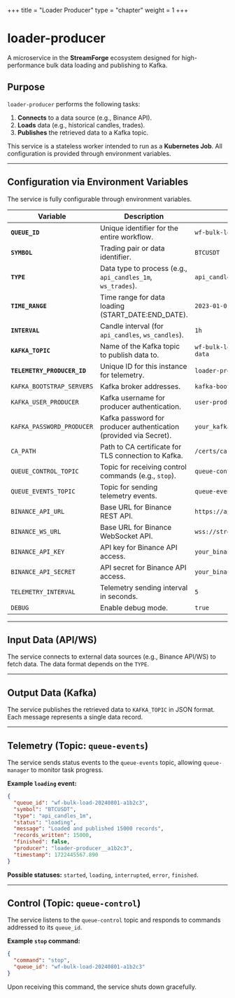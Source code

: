 +++
title = "Loader Producer"
type = "chapter"
weight = 1
+++
# loader-producer

A microservice in the **StreamForge** ecosystem designed for high-performance bulk data loading and publishing to Kafka.

## Purpose

`loader-producer` performs the following tasks:

1. **Connects** to a data source (e.g., Binance API).
2. **Loads** data (e.g., historical candles, trades).
3. **Publishes** the retrieved data to a Kafka topic.

This service is a stateless worker intended to run as a **Kubernetes Job**. All configuration is provided through environment variables.

---

## Configuration via Environment Variables

The service is fully configurable through environment variables.

| Variable                    | Description                                                       | Example                             |
| --------------------------- | ----------------------------------------------------------------- | ----------------------------------- |
| **`QUEUE_ID`**              | Unique identifier for the entire workflow.                        | `wf-bulk-load-20240801-a1b2c3`      |
| **`SYMBOL`**                | Trading pair or data identifier.                                  | `BTCUSDT`                           |
| **`TYPE`**                  | Data type to process (e.g., `api_candles_1m`, `ws_trades`).       | `api_candles_1m`                    |
| **`TIME_RANGE`**            | Time range for data loading (START\_DATE\:END\_DATE).             | `2023-01-01:2023-01-02`             |
| **`INTERVAL`**              | Candle interval (for `api_candles`, `ws_candles`).                | `1h`                                |
| **`KAFKA_TOPIC`**           | Name of the Kafka topic to publish data to.                       | `wf-bulk-load-20240801-a1b2c3-data` |
| **`TELEMETRY_PRODUCER_ID`** | Unique ID for this instance for telemetry.                        | `loader-producer__a1b2c3`           |
| `KAFKA_BOOTSTRAP_SERVERS`   | Kafka broker addresses.                                           | `kafka-bootstrap.kafka:9093`        |
| `KAFKA_USER_PRODUCER`       | Kafka username for producer authentication.                       | `user-producer-tls`                 |
| `KAFKA_PASSWORD_PRODUCER`   | Kafka password for producer authentication (provided via Secret). | `your_kafka_password`               |
| `CA_PATH`                   | Path to CA certificate for TLS connection to Kafka.               | `/certs/ca.crt`                     |
| `QUEUE_CONTROL_TOPIC`       | Topic for receiving control commands (e.g., `stop`).              | `queue-control`                     |
| `QUEUE_EVENTS_TOPIC`        | Topic for sending telemetry events.                               | `queue-events`                      |
| `BINANCE_API_URL`           | Base URL for Binance REST API.                                    | `https://api.binance.com`           |
| `BINANCE_WS_URL`            | Base URL for Binance WebSocket API.                               | `wss://stream.binance.com:9443/ws`  |
| `BINANCE_API_KEY`           | API key for Binance API access.                                   | `your_binance_api_key`              |
| `BINANCE_API_SECRET`        | API secret for Binance API access.                                | `your_binance_api_secret`           |
| `TELEMETRY_INTERVAL`        | Telemetry sending interval in seconds.                            | `5`                                 |
| `DEBUG`                     | Enable debug mode.                                                | `true`                              |

---

## Input Data (API/WS)

The service connects to external data sources (e.g., Binance API/WS) to fetch data.
The data format depends on the `TYPE`.

---

## Output Data (Kafka)

The service publishes the retrieved data to `KAFKA_TOPIC` in JSON format.
Each message represents a single data record.

---

## Telemetry (Topic: `queue-events`)

The service sends status events to the `queue-events` topic, allowing `queue-manager` to monitor task progress.

**Example `loading` event:**

```json
{
  "queue_id": "wf-bulk-load-20240801-a1b2c3",
  "symbol": "BTCUSDT",
  "type": "api_candles_1m",
  "status": "loading",
  "message": "Loaded and published 15000 records",
  "records_written": 15000,
  "finished": false,
  "producer": "loader-producer__a1b2c3",
  "timestamp": 1722445567.890
}
```

**Possible statuses:** `started`, `loading`, `interrupted`, `error`, `finished`.

---

## Control (Topic: `queue-control`)

The service listens to the `queue-control` topic and responds to commands addressed to its `queue_id`.

**Example `stop` command:**

```json
{
  "command": "stop",
  "queue_id": "wf-bulk-load-20240801-a1b2c3"
}
```

Upon receiving this command, the service shuts down gracefully.